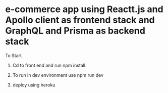 # e-commerce app using Reactt.js and Apollo client as frontend stack and GraphQL and Prisma as backend stack

To Start

1. Cd to front end and run npm install.

2. To run in dev environment use npm run dev 

3. deploy using heroku